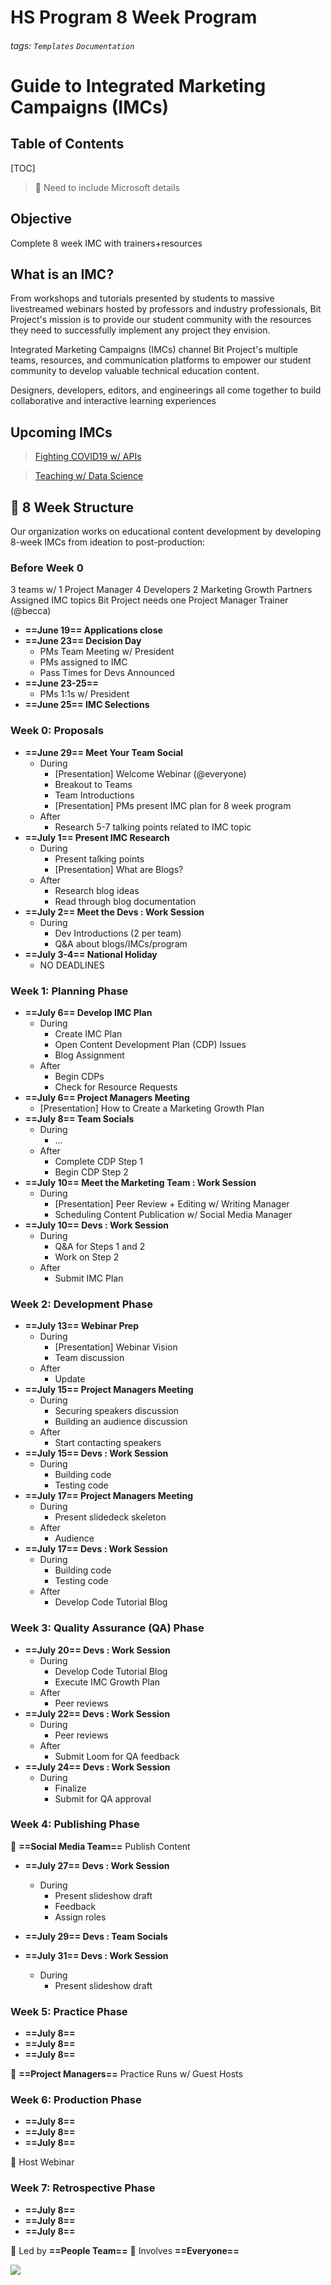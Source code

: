 # HS Program 8 Week Program

###### tags: `Templates` `Documentation`

Guide to Integrated Marketing Campaigns (IMCs)
===

Table of Contents
---
[TOC]

> :pushpin: Need to include Microsoft details

Objective
---
Complete 8 week IMC with trainers+resources

What is an IMC?
---
From workshops and tutorials presented by students to massive livestreamed webinars hosted by professors and industry professionals, Bit Project's mission is to provide our student community with the resources they need to successfully implement any project they envision.

Integrated Marketing Campaigns (IMCs) channel Bit Project's multiple teams, resources, and communication platforms to empower our student community to develop valuable technical education content.

Designers, developers, editors, and engineerings all come together to build collaborative and interactive learning experiences 

Upcoming IMCs
---
> [Fighting COVID19 w/ APIs](https://www.bitproject.org/covid19)

> [Teaching w/ Data Science](https://www.bitproject.org/datascience)

:calendar: 8 Week Structure
---
Our organization works on educational content development by developing 8-week IMCs from ideation to post-production:

### Before Week 0
3 teams w/
1 Project Manager
4 Developers
2 Marketing Growth Partners
Assigned IMC topics
Bit Project needs one Project Manager Trainer (@becca)

- **==June 19== Applications close**
- **==June 23== Decision Day**
    - PMs Team Meeting w/ President
    - PMs assigned to IMC
    - Pass Times for Devs Announced
- **==June 23-25==**
    - PMs 1:1s w/ President
- **==June 25== IMC Selections**

### Week 0: Proposals
- **==June 29== Meet Your Team Social**
    - During
        - [Presentation] Welcome Webinar (@everyone)
        - Breakout to Teams
        - Team Introductions
        - [Presentation] PMs present IMC plan for 8 week program
    - After
        - Research 5-7 talking points related to IMC topic
- **==July 1== Present IMC Research**
    - During
        - Present talking points
        - [Presentation] What are Blogs?
    - After
        - Research  blog ideas
        - Read through blog documentation
- **==July 2== Meet the Devs : Work Session**
    - During
        - Dev Introductions (2 per team)
        - Q&A about blogs/IMCs/program
- **==July 3-4== National Holiday**
    - NO DEADLINES

### Week 1: Planning Phase
- **==July 6== Develop IMC Plan**
    - During
        - Create IMC Plan
        - Open Content Development Plan (CDP) Issues
        - Blog Assignment
    - After
        - Begin CDPs
        - Check for Resource Requests
- **==July 6== Project Managers Meeting**
    - [Presentation] How to Create a Marketing Growth Plan
- **==July 8== Team Socials**
    - During
        - ...
    - After
        - Complete CDP Step 1
        - Begin CDP Step 2
- **==July 10== Meet the Marketing Team : Work Session**
    - During
        - [Presentation] Peer Review + Editing w/ Writing Manager
        - Scheduling Content Publication w/ Social Media Manager
- **==July 10== Devs : Work Session**
    - During
        - Q&A for Steps 1 and 2
        - Work on Step 2
    - After
        - Submit IMC Plan

### Week 2: Development Phase
- **==July 13== Webinar Prep** 
    - During
        - [Presentation] Webinar Vision
        - Team discussion
    - After
        - Update
- **==July 15== Project Managers Meeting** 
    - During
        - Securing speakers discussion
        - Building an audience discussion
    - After
        - Start contacting speakers
- **==July 15== Devs : Work Session**
    - During
        - Building code
        - Testing code 
- **==July 17== Project Managers Meeting** 
    - During
        - Present slidedeck skeleton
    - After
        - Audience
- **==July 17== Devs : Work Session**
    - During
        - Building code
        - Testing code 
    - After
        - Develop Code Tutorial Blog
### Week 3: Quality Assurance (QA) Phase
- **==July 20== Devs : Work Session**
    - During
        - Develop Code Tutorial Blog
        - Execute IMC Growth Plan
    - After
        - Peer reviews
- **==July 22== Devs : Work Session**
    - During
        - Peer reviews
    - After
        - Submit Loom for QA feedback
- **==July 24== Devs : Work Session**
    - During
        - Finalize
        - Submit for QA approval

### Week 4: Publishing Phase
:pineapple: **==Social Media Team==** Publish Content
- **==July 27== Devs : Work Session**
    - During
        - Present slideshow draft
        - Feedback
        - Assign roles

- **==July 29== Devs : Team Socials**

- **==July 31== Devs : Work Session**
    - During
        - Present slideshow draft

### Week 5: Practice Phase
- **==July 8==** 
- **==July 8==** 
- **==July 8==** 

:pineapple: **==Project Managers==** Practice Runs w/ Guest Hosts

### Week 6: Production Phase
- **==July 8==** 
- **==July 8==** 
- **==July 8==** 

:pineapple: Host Webinar

### Week 7: Retrospective Phase
- **==July 8==** 
- **==July 8==** 
- **==July 8==** 

:pineapple: Led by **==People Team==**
:pineapple: Involves **==Everyone==**

![](https://i.imgur.com/hcRj6Ni.png)
```